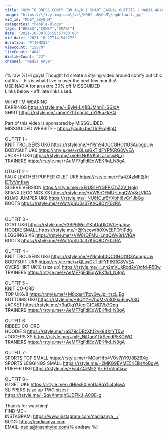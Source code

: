 ```yaml
---
title: "HOW TO DRESS COMFY FOR A\/W | SMART CASUAL OUTFITS | NADIA ANYA"
image: "https:\/\/i.ytimg.com\/vi\/KD6Y_a8yQuM\/hqdefault.jpg"
vid_id: "KD6Y_a8yQuM"
categories: "People-Blogs"
tags: ["DRESS","COMFY","SMART"]
date: "2021-10-30T03:59:57+03:00"
vid_date: "2021-10-27T14:54:27Z"
duration: "PT19M25S"
viewcount: "15870"
likeCount: "484"
dislikeCount: "23"
channel: "Nadia Anya"
---
```

{% raw %}Hi guys! Thought I’d create a styling video around comfy but chic outfits - this is what I live in over the next few months! <br />USE NADIA for an extra 30% off MISSGUIDED<br />Links below - affiliate links used. <br /><br />WHAT I’M WEARING <br />EARRINGS <a rel="nofollow" target="blank" href="https://rstyle.me/+lByM-LX1iBJMhni1-SGldA">https://rstyle.me/+lByM-LX1iBJMhni1-SGldA</a><br />SHIRT <a rel="nofollow" target="blank" href="https://rstyle.me/+apmYZhTnhnbt_pYPEuZkHQ">https://rstyle.me/+apmYZhTnhnbt_pYPEuZkHQ</a><br /><br />Part of this video is sponsored by MISSGUIDED.<br />MISSGUIDED WEBSITE - <a rel="nofollow" target="blank" href="https://youtu.be/TIrlPkq9IpQ">https://youtu.be/TIrlPkq9IpQ</a><br /><br />OUTFIT 1 - <br />KNIT TROUSERS UK6 <a rel="nofollow" target="blank" href="https://rstyle.me/+YRm940QCGHOt1G3AuogpUw">https://rstyle.me/+YRm940QCGHOt1G3AuogpUw</a><br />BODYSUIT UK6 <a rel="nofollow" target="blank" href="https://rstyle.me/+rQLssGkTidFYPfKRG8VvEA">https://rstyle.me/+rQLssGkTidFYPfKRG8VvEA</a><br />JACKET UK6 <a rel="nofollow" target="blank" href="https://rstyle.me/+voFkNrKVKotLJLxsixBj_g">https://rstyle.me/+voFkNrKVKotLJLxsixBj_g</a><br />TRAINERS <a rel="nofollow" target="blank" href="https://rstyle.me/+AeMF7gFdlEqWEKfkd_N8gA">https://rstyle.me/+AeMF7gFdlEqWEKfkd_N8gA</a><br /><br />OTUFIT 2 - <br />FAUX LEATHER PUFFER GILET UK6 <a rel="nofollow" target="blank" href="https://rstyle.me/+Fa4Z4zMF2jA-IETvVmfiaw">https://rstyle.me/+Fa4Z4zMF2jA-IETvVmfiaw</a><br />SLEEVE VERSION <a rel="nofollow" target="blank" href="https://rstyle.me/+kFrU91HYGPPsThZ2V_Hplg">https://rstyle.me/+kFrU91HYGPPsThZ2V_Hplg</a><br />SPANX LEGGINGS XS <a rel="nofollow" target="blank" href="https://rstyle.me/+VW8rOFMU-LnqQWy8rLVIGA">https://rstyle.me/+VW8rOFMU-LnqQWy8rLVIGA</a><br />KHAKI JUMPER UK8 <a rel="nofollow" target="blank" href="https://rstyle.me/+NU6fCuf6YXbhI8vCr1JbGg">https://rstyle.me/+NU6fCuf6YXbhI8vCr1JbGg</a><br />BOOTS <a rel="nofollow" target="blank" href="https://rstyle.me/+WotVpSU0s37KhQ8DYF0zRA">https://rstyle.me/+WotVpSU0s37KhQ8DYF0zRA</a><br /><br /><br />OUTFIT 3 - <br />COAT UK6 <a rel="nofollow" target="blank" href="https://rstyle.me/+3BP6WccYKhUqUkOVLHgJpw">https://rstyle.me/+3BP6WccYKhUqUkOVLHgJpw</a><br />HOODIE SMALL <a rel="nofollow" target="blank" href="https://rstyle.me/+2jKscowflt0XwEEPQYjPdg">https://rstyle.me/+2jKscowflt0XwEEPQYjPdg</a><br />LEGGINGS XS <a rel="nofollow" target="blank" href="https://rstyle.me/+VW8rOFMU-LnqQWy8rLVIGA">https://rstyle.me/+VW8rOFMU-LnqQWy8rLVIGA</a><br />BOOTS <a rel="nofollow" target="blank" href="https://rstyle.me/+WotVpSU0s37KhQ8DYF0zRA">https://rstyle.me/+WotVpSU0s37KhQ8DYF0zRA</a><br /><br />OUTFIT 4 - <br />KNIT TROUSERS UK6 <a rel="nofollow" target="blank" href="https://rstyle.me/+YRm940QCGHOt1G3AuogpUw">https://rstyle.me/+YRm940QCGHOt1G3AuogpUw</a><br />BODYSUIT UK6 <a rel="nofollow" target="blank" href="https://rstyle.me/+rQLssGkTidFYPfKRG8VvEA">https://rstyle.me/+rQLssGkTidFYPfKRG8VvEA</a><br />OVERSHIRT UK10 (size up) <a rel="nofollow" target="blank" href="https://rstyle.me/+Lnh2mVUkRod2yYmfd-R5Bw">https://rstyle.me/+Lnh2mVUkRod2yYmfd-R5Bw</a><br />TRAINERS <a rel="nofollow" target="blank" href="https://rstyle.me/+AeMF7gFdlEqWEKfkd_N8gA">https://rstyle.me/+AeMF7gFdlEqWEKfkd_N8gA</a><br /><br />OUTFIT 5 - <br />KNIT CO-ORD <br />TOP UK6/8 <a rel="nofollow" target="blank" href="https://rstyle.me/+M8cqs4TtcyGwJpHrscLjEg">https://rstyle.me/+M8cqs4TtcyGwJpHrscLjEg</a><br />BOTTOMS UK6 <a rel="nofollow" target="blank" href="https://rstyle.me/+9QYYH7hdM-A3GFsuEmyA3Q">https://rstyle.me/+9QYYH7hdM-A3GFsuEmyA3Q</a><br />JACKET <a rel="nofollow" target="blank" href="https://rstyle.me/+3qOiqYUeojGfGklDVb7Qpg">https://rstyle.me/+3qOiqYUeojGfGklDVb7Qpg</a><br />TRAINERS <a rel="nofollow" target="blank" href="https://rstyle.me/+AeMF7gFdlEqWEKfkd_N8gA">https://rstyle.me/+AeMF7gFdlEqWEKfkd_N8gA</a><br /><br />OUTFIT 6 - <br />RIBBED CO-ORD<br />HOODIE S <a rel="nofollow" target="blank" href="https://rstyle.me/+aS79cDBzXh12yk84XrYT5w">https://rstyle.me/+aS79cDBzXh12yk84XrYT5w</a><br />JOGGERS XS <a rel="nofollow" target="blank" href="https://rstyle.me/+mlF_NjDqoYTkSeedP5KOWQ">https://rstyle.me/+mlF_NjDqoYTkSeedP5KOWQ</a><br />TRANIERS <a rel="nofollow" target="blank" href="https://rstyle.me/+AeMF7gFdlEqWEKfkd_N8gA">https://rstyle.me/+AeMF7gFdlEqWEKfkd_N8gA</a><br /><br />OUTFIT 7 - <br />SPORTS TOP SMALL <a rel="nofollow" target="blank" href="https://rstyle.me/+MCofHfb4VOv7jYKU8BZ8Xg">https://rstyle.me/+MCofHfb4VOv7jYKU8BZ8Xg</a><br />SPORTS LEGGINGS SMALL <a rel="nofollow" target="blank" href="https://rstyle.me/+2MKG9EVME5riEIbrXoBgvA">https://rstyle.me/+2MKG9EVME5riEIbrXoBgvA</a><br />PUFFER UK6 <a rel="nofollow" target="blank" href="https://rstyle.me/+Fa4Z4zMF2jA-IETvVmfiaw">https://rstyle.me/+Fa4Z4zMF2jA-IETvVmfiaw</a><br /><br />OUTFIT 8 - <br />PJ SET UK6 <a rel="nofollow" target="blank" href="https://rstyle.me/+dHlexF0lVoDaBqY5i4hKwA">https://rstyle.me/+dHlexF0lVoDaBqY5i4hKwA</a><br />SLIPPERS (size up TWO sizes) <a rel="nofollow" target="blank" href="https://rstyle.me/+SqvXhmqhSJDFlkJ_A0QE-g">https://rstyle.me/+SqvXhmqhSJDFlkJ_A0QE-g</a><br /> <br />Thanks for watching! <br />FIND ME - <br />INSTAGRAM: <a rel="nofollow" target="blank" href="https://www.instagram.com/nadiaanya__/​">https://www.instagram.com/nadiaanya__/​</a><br />BLOG: <a rel="nofollow" target="blank" href="https://nadiaanya.com​">https://nadiaanya.com​</a><br />EMAIL: nadia@insanityhq.com{% endraw %}
